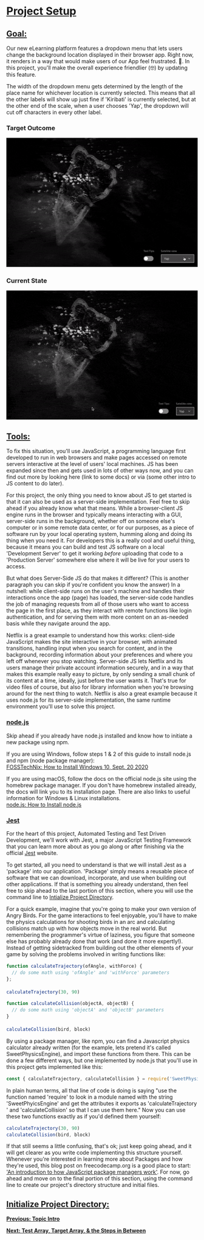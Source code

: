 # [Project Setup](#tutorial_projectSetup)
## [Goal:](#tutorial_projectSetup_goal)<br>
Our new eLearning platform features a dropdown menu that lets users change the background location displayed in their browser app. Right now, it renders in a way that would make users of our App feel frustrated. :cursing_face:. In this project, you'll make the overall experience friendlier (:nerd_face:) by updating this feature.<br>

The width of the dropdown menu gets determined by the length of the place name for whichever location is currently selected. This means that all the other labels will show up just fine if 'Kiribati' is currently selected, but at the other end of the scale, when a user chooses 'Yap', the dropdown will cut off characters in every other label.<br>

### Target Outcome
![target behavior gif not found](./assets/dropdown_targetStyle.gif)

### Current State
![current behavior gif not found](./assets/dropdown_styleError.gif)

## [Tools:](#tutorial_projectSetup_tools)<br>
To fix this situation, you'll use JavaScript, a programming language first developed to run in web browsers and make pages accessed on remote servers interactive at the level of users' local machines. JS has been expanded since then and gets used in lots of other ways now, and you can find out more by looking here (link to some docs) or via (some other intro to JS content to do later).<br>

For this project, the only thing you need to know about JS to get started is that it can also be used as a server-side implementation. Feel free to skip ahead if you already know what that means. While a browser-client JS engine runs in the browser and typically means interacting with a GUI, server-side runs in the background, whether off on someone else's computer or in some remote data center, or for our purposes, as a piece of software run by your local operating system, humming along and doing its thing when you need it. For developers this is a really cool and useful thing, because it means you can build and test JS software on a local 'Development Server' to get it working *before* uploading that code to a 'Production Server' somewhere else where it will be live for your users to access.<br>

But what does Server-Side JS do that makes it different? (This is another paragraph you can skip if you're confident you know the answer) In a nutshell: while client-side runs on the user's machine and handles their interactions once the app (page) has loaded, the server-side code handles the job of managing requests from all of those users who want to access the page in the first place, as they interact with remote functions like login authentication, and for serving them with more content on an as-needed basis while they navigate around the app.<br>

Netflix is a great example to understand how this works: client-side JavaScript makes the site interactive in your browser, with animated transitions, handling input when you search for content, and in the background, recording information about your preferences and where you left off whenever you stop watching. Server-side JS lets Netflix and its users manage their private account information securely, and in a way that makes this example really easy to picture, by only sending a small chunk of its content at a time, ideally, just before the user wants it. That's true for video files of course, but also for library information when you're browsing around for the next thing to watch. Netflix is also a great example because it uses node.js for its server-side implementation, the same runtime environment you'll use to solve this project.<br>

### [node.js](#tutorial_projectSetup_tools_node)<br>
Skip ahead if you already have node.js installed and know how to initiate a new package using npm.<br>

If you are using Windows, follow steps 1 & 2 of this guide to install node.js and npm (node package manager):<br>
[FOSSTechNix: How to Install Windows 10, Sept. 20 2020](https://www.fosstechnix.com/how-to-install-node-js-on-windows/)

If you are using macOS, follow the docs on the official node.js site using the homebrew package manager. If you don't have homebrew installed already, the docs will link you to its installation page. There are also links to useful information for Windows & Linux installations.<br>
[node.js: How to Install node.js](https://nodejs.dev/learn/how-to-install-nodejs)

### [Jest](#tutorial_projectSetup_tools_jest)<br>

For the heart of this project, Automated Testing and Test Driven Development, we'll work with Jest, a major JavaScript Testing Framework that you can learn more about as you go along or after finishing via the official [Jest](https://jestjs.io) website.<br>

To get started, all you need to understand is that we will install Jest as a 'package' into our application. 'Package' simply means a reusable piece of software that we can download, incorporate, and use when building out other applications. If that is something you already understand, then feel free to skip ahead to the last portion of this section, where you will use the command line to [Intialize Project Directory](#Initalize-Project-Directory).<br>

For a quick example, imagine that you're going to make your own version of Angry Birds. For the game interactions to feel enjoyable, you'll have to make the physics calculations for shooting birds in an arc and calculating collisions match up with how objects move in the real world. But remembering the programmer's virtue of laziness, you figure that someone else has probably already done that work (and done it more expertly!). Instead of getting sidetracked from building out the other elements of your game by solving the problems involved in writing functions like:

```javascript
function calculateTrajectory(ofAngle, withForce) {
  // do some math using 'ofAngle' and 'withForce' parameters
};

calculateTrajectory(30, 90)
```
```javascript
function calculateCollision(objectA, objectB) {
  // do some math using 'objectA' and 'objectB' parameters
}

calculateCollision(bird, block)
```

By using a package manager, like npm, you can find a Javascript physics calculator already written (for the example, lets pretend it's called SweetPhysicsEngine), and import these functions from there. This can be done a few different ways, but one implemented by node.js that you'll use in this project gets implemented like this:<br>

```javascript
const { calculateTrajectory, calculateCollision } = require('SweetPhysicsEngine')
```

In plain human terms, all that line of code is doing is saying "use the function named 'require' to look in a module named with the string 'SweetPhyicsEngine' and get the attributes it exports as 'calculateTrajectory ' and 'calculateCollision' so that I can use them here." Now you can use these two functions exactly as if you'd defined them yourself: <br>

```javascript
calculateTrajectory(30, 90)
calculateCollision(bird, block)
```

If that still seems a little confusing, that's ok; just keep going ahead, and it will get clearer as you write code implementing this structure yourself. Whenever you're interested in learning more about Packages and how they're used, this blog post on freecodecamp.org is a good place to start: ['An introduction to how JavaScript package managers work'](https://www.freecodecamp.org/news/javascript-package-managers-101-9afd926add0a/). For now, go ahead and move on to the final portion of this section, using the command line to create our project's directory structure and initial files.<br>

## [Initialize Project Directory:](#Initialize-Project-Directory)<br>

[**Previous: Topic Intro**](./tutorial_topicIntro.md)<br>

[**Next: Test Array, Target Array, & the Steps in Between**](./tutorial_testTargetSteps.md)
